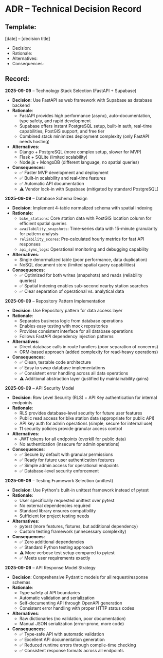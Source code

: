 # ADR – Technical Decision Record

## Template:
[date] – [decision title]
- Decision:
- Rationale:
- Alternatives:
- Consequences:

## Record:

**2025-09-09** – Technology Stack Selection (FastAPI + Supabase)
- **Decision**: Use FastAPI as web framework with Supabase as database backend
- **Rationale**: 
  - FastAPI provides high performance (async), auto-documentation, type safety, and rapid development
  - Supabase offers instant PostgreSQL setup, built-in auth, real-time capabilities, PostGIS support, and free tier
  - Combined stack minimizes deployment complexity (only FastAPI needs hosting)
- **Alternatives**: 
  - Django + PostgreSQL (more complex setup, slower for MVP)
  - Flask + SQLite (limited scalability)
  - Node.js + MongoDB (different language, no spatial queries)
- **Consequences**: 
  - ✅ Faster MVP development and deployment
  - ✅ Built-in scalability and real-time features
  - ✅ Automatic API documentation
  - ⚠️ Vendor lock-in with Supabase (mitigated by standard PostgreSQL)

**2025-09-09** – Database Schema Design
- **Decision**: Implement 4-table normalized schema with spatial indexing
- **Rationale**:
  - `bike_stations`: Core station data with PostGIS location column for efficient spatial queries
  - `availability_snapshots`: Time-series data with 15-minute granularity for pattern analysis
  - `reliability_scores`: Pre-calculated hourly metrics for fast API responses
  - `api_sync_logs`: Operational monitoring and debugging capability
- **Alternatives**:
  - Single denormalized table (poor performance, data duplication)
  - NoSQL document store (limited spatial query capabilities)
- **Consequences**:
  - ✅ Optimized for both writes (snapshots) and reads (reliability queries)
  - ✅ Spatial indexing enables sub-second nearby station searches
  - ✅ Clear separation of operational vs. analytical data

**2025-09-09** – Repository Pattern Implementation
- **Decision**: Use Repository pattern for data access layer
- **Rationale**:
  - Separates business logic from database operations
  - Enables easy testing with mock repositories
  - Provides consistent interface for all database operations
  - Follows FastAPI dependency injection patterns
- **Alternatives**:
  - Direct database calls in route handlers (poor separation of concerns)
  - ORM-based approach (added complexity for read-heavy operations)
- **Consequences**:
  - ✅ Clean, testable code architecture
  - ✅ Easy to swap database implementations
  - ✅ Consistent error handling across all data operations
  - ⚠️ Additional abstraction layer (justified by maintainability gains)

**2025-09-09** – API Security Model
- **Decision**: Row Level Security (RLS) + API Key authentication for internal endpoints
- **Rationale**:
  - RLS provides database-level security for future user features
  - Public read access for bike station data (appropriate for public API)
  - API key auth for admin operations (simple, secure for internal use)
  - 11 security policies provide granular access control
- **Alternatives**:
  - JWT tokens for all endpoints (overkill for public data)
  - No authentication (insecure for admin operations)
- **Consequences**:
  - ✅ Secure by default with granular permissions
  - ✅ Ready for future user authentication features
  - ✅ Simple admin access for operational endpoints
  - ✅ Database-level security enforcement

**2025-09-09** – Testing Framework Selection (unittest)
- **Decision**: Use Python's built-in unittest framework instead of pytest
- **Rationale**:
  - User specifically requested unittest over pytest
  - No external dependencies required
  - Standard library ensures compatibility
  - Sufficient for project testing needs
- **Alternatives**:
  - pytest (more features, fixtures, but additional dependency)
  - Custom testing framework (unnecessary complexity)
- **Consequences**:
  - ✅ Zero additional dependencies
  - ✅ Standard Python testing approach
  - ⚠️ More verbose test setup compared to pytest
  - ✅ Meets user requirements exactly

**2025-09-09** – API Response Model Strategy
- **Decision**: Comprehensive Pydantic models for all request/response schemas
- **Rationale**:
  - Type safety at API boundaries
  - Automatic validation and serialization
  - Self-documenting API through OpenAPI generation
  - Consistent error handling with proper HTTP status codes
- **Alternatives**:
  - Raw dictionaries (no validation, poor documentation)
  - Manual JSON serialization (error-prone, more code)
- **Consequences**:
  - ✅ Type-safe API with automatic validation
  - ✅ Excellent API documentation generation
  - ✅ Reduced runtime errors through compile-time checking
  - ✅ Consistent response formats across all endpoints
